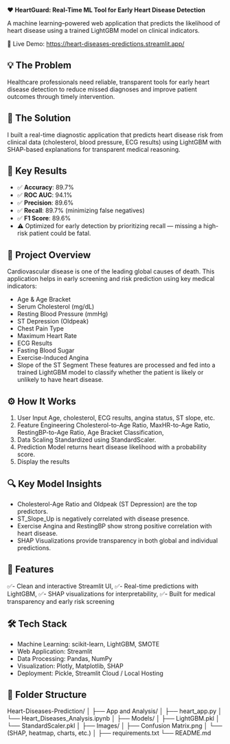**❤️ HeartGuard: Real-Time ML Tool for Early Heart Disease Detection**

A machine learning–powered web application that predicts the likelihood of heart disease using a trained LightGBM model on clinical indicators. 


🔗 Live Demo: https://heart-diseases-predictions.streamlit.app/

## 💡 The Problem
Healthcare professionals need reliable, transparent tools for early heart disease detection to reduce missed diagnoses and improve patient outcomes through timely intervention.

## 🔧 The Solution
I built a real-time diagnostic application that predicts heart disease risk from clinical data (cholesterol, blood pressure, ECG results) using LightGBM with SHAP-based explanations for transparent medical reasoning.

## 📌 Key Results

- ✅ **Accuracy**: 89.7%  
- ✅ **ROC AUC**: 94.1%  
- ✅ **Precision**: 89.6%  
- ✅ **Recall**: 89.7% (minimizing false negatives)  
- ✅ **F1 Score**: 89.6%  
- ⚠️ Optimized for early detection by prioritizing recall — missing a high-risk patient could be fatal.


## 📌 Project Overview
Cardiovascular disease is one of the leading global causes of death. This application helps in early screening and risk prediction using key medical indicators:
-	Age & Age Bracket
-	Serum Cholesterol (mg/dL)
- Resting Blood Pressure (mmHg)
-	ST Depression (Oldpeak)
- Chest Pain Type
-	Maximum Heart Rate
-	ECG Results
-	Fasting Blood Sugar
-	Exercise-Induced Angina
-	Slope of the ST Segment
These features are processed and fed into a trained LightGBM model to classify whether the patient is likely or unlikely to have heart disease.

## ⚙️ How It Works
1.	User Input
Age, cholesterol, ECG results, angina status, ST slope, etc.
2.	Feature Engineering
Cholesterol-to-Age Ratio,
MaxHR-to-Age Ratio,
RestingBP-to-Age Ratio,
Age Bracket Classification,
3.	Data Scaling
Standardized using StandardScaler.
4.	Prediction
Model returns heart disease likelihood with a probability score.
5.	Display the results
   
## 🔍 Key Model Insights
-	Cholesterol-Age Ratio and Oldpeak (ST Depression) are the top predictors.
-	ST_Slope_Up is negatively correlated with disease presence.
-	Exercise Angina and RestingBP show strong positive correlation with heart disease.
-	SHAP Visualizations provide transparency in both global and individual predictions.
  

## 🚀 Features
✅- Clean and interactive Streamlit UI, 
✅- Real-time predictions with LightGBM, 
✅- SHAP visualizations for interpretability, 
✅- Built for medical transparency and early risk screening

## 🛠️ Tech Stack
-	Machine Learning: scikit-learn, LightGBM, SMOTE
-	Web Application: Streamlit
-	Data Processing: Pandas, NumPy
-	Visualization: Plotly, Matplotlib, SHAP
-	Deployment: Pickle, Streamlit Cloud / Local Hosting

## 📁 Folder Structure

Heart-Diseases-Prediction/
│
├── App and Analysis/
│   ├── heart_app.py
│   └── Heart_Diseases_Analysis.ipynb
│
├── Models/
│   ├── LightGBM.pkl
│   └── StandardScaler.pkl
│
├── Images/
│   ├── Confusion Matrix.png
│   └── (SHAP, heatmap, charts, etc.)
│
├── requirements.txt
└── README.md


